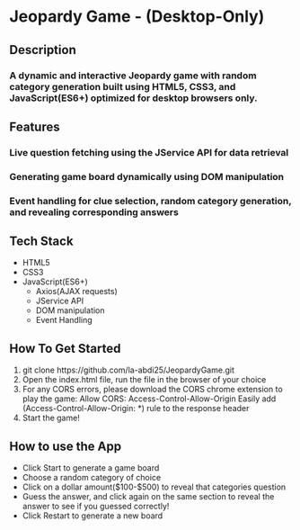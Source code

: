 # Jeopardy Game - (Desktop-Only)
<h2>Description</h2>
<h3>A dynamic and interactive Jeopardy game with random category generation built using HTML5, CSS3, and JavaScript(ES6+) optimized for desktop browsers only.</h3>

<h2>Features</h2>
<h3>Live question fetching using the JService API for data retrieval</h3>
<h3>Generating game board dynamically using DOM manipulation</h3>
<h3>Event handling for clue selection, random category generation, and revealing corresponding answers</h3>




<h2>Tech Stack</h2>
<ul>
  <li>HTML5</li>
    <li>CSS3</li>
    <li>JavaScript(ES6+)
      <ul>
        <li>Axios(AJAX requests)</li>
        <li>JService API</li>
        <li>DOM manipulation</li>
        <li>Event Handling</li>
      </ul>
    </li>
</ul>
  
<h2>How To Get Started</h2>
<ol>
  <li>git clone https://github.com/la-abdi25/JeopardyGame.git</li>
  <li>Open the index.html file, run the file in the browser of your choice</li>
  <li>For any CORS errors, please download the CORS chrome extension to play the game: 
    Allow CORS: Access-Control-Allow-Origin
    Easily add (Access-Control-Allow-Origin: *) rule to the response header</li>
  <li>Start the game!</li>
</ol>

<h2>How to use the App</h2>
<ul>
  <li>Click Start to generate a game board</li>
  <li>Choose a random category of choice</li>
  <li>Click on a dollar amount($100-$500) to reveal that categories question</li>
  <li>Guess the answer, and click again on the same section to reveal the answer to see if you guessed correctly! </li>
  <li>Click Restart to generate a new board</li>
</ul>
